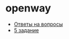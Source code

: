 # openway
* [Ответы на вопросы](https://github.com/mikeTerentev/openway/blob/master/Задания.docx)
* [5 задание](https://github.com/mikeTerentev/openway/tree/master/Evaluator)
